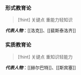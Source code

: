 ### 形式教育论
>[!hint] 关键点
>重能力轻知识

***代表人物***：[[洛克]]、[[裴斯泰洛齐]]

### 实质教育论
>[!hint] 关键点
>重知识轻能力

***代表人物***：[[赫尔巴特]]、[[斯宾塞]]